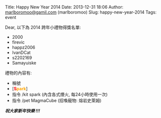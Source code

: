 Title: Happy New Year 2014
Date: 2013-12-31 18:06
Author: marlboromoo@gamil.com (marlboromoo)
Slug: happy-new-year-2014
Tags: event

Dear, 以下為 2014 跨年小禮物得獎名單:

  * 2000
  * firevic
  * happz2006
  * IvanDCat
  * s2202169
  * Samayuiske

禮物的內容有:

  * 稱號
  * [**<span style="color: red;">S</span><span style="color: orange;">park</span>**]
  * 指令 /kit spark (內含各式煙火, 每24小時使用一次)
  * 指令 /pet MagmaCube (招喚寵物: 熔岩史萊姆)

***祝大家新年快樂 !!!***
